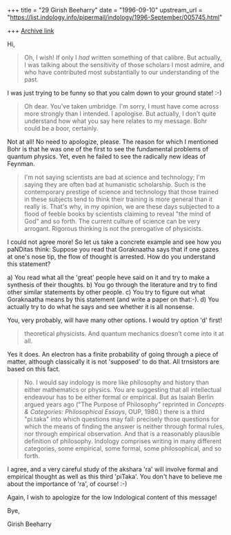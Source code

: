 +++
title = "29 Girish Beeharry"
date = "1996-09-10"
upstream_url = "https://list.indology.info/pipermail/indology/1996-September/005745.html"

+++
[Archive link](https://list.indology.info/pipermail/indology/1996-September/005745.html)

Hi,

>Oh, I wish!  If only I *had* written something of that calibre.  But
>actually, I was talking about the sensitivity of those scholars I most
>admire, and who have contributed most substantially to our understanding
>of the past. 

I was just trying to be funny so that you calm down to your ground state! :-)

>Oh dear.  You've taken umbridge.  I'm sorry, I must have come across more
>strongly than I intended. I apologise.  But actually, I don't quite
>understand how what you say here relates to my message.  Bohr could be a
>boor, certainly. 

Not at all! No need to apologize, please. 
The reason for which I mentioned Bohr is that he was one of the first to see
the fundamental problems of quantum physics. Yet, even he failed to see the
radically new ideas of Feynman.

>I'm not saying scientists are bad at science and technology; I'm saying
>they are often bad at humanistic scholarship. Such is the contemporary
>prestige of science and technology that those trained in these subjects
>tend to think their training is more general than it really is.  That's
>why, in my opinion, we are these days subjected to a flood of feeble books
>by scientists claiming to reveal "the mind of God"  and so forth.  The
>current culture of science can be very arrogant.  Rigorous thinking is not
>the prerogative of physicists.

I could not agree more! So let us take a concrete example and see how you 
paNDitas think: Suppose you read that Goraknaatha says that if one gazes at 
one's nose tip, the flow of thought is arrested. How do you understand this 
statement?

a) You read what all the 'great' people heve said on it and try to make a 
synthesis of their thoughts.
b) You go through the literature and try to find other similar statements by
other people.
c) You try to figure out what Goraknaatha means by this statement (and write a
paper on that:-).
d) You actually try to do what he says and see whether it is all nonsense.

You, very probably, will have many other options. I would try option 'd' first!

>theoretical physicists. And quantum mechanics doesn't come into it at all. 

Yes it does. An electron has a finite probability of going through a piece of
matter, although classically it is not 'supposed' to do that. All trnsistors 
are based on this fact.

>No. I would say indology is more like philosophy and history than either
>mathematics or physics.  You are suggesting that all intellectual
>endeavour has to be either formal or empirical.  But as Isaiah Berlin
>argued years ago ("The Purpose of Philosophy" reprinted in _Concepts &
>Categories:  Philosophical Essays_, OUP, 1980.) there is a third "pi.taka" 
>into which questions may fall: precisely those questions for which the
>means of finding the answer is neither through formal rules, nor through
>empirical observation.  And that is a reasonably plausible definition of
>philosophy. Indology comprises writing in many different categories, some
>empirical, some formal, some philosophical, and so forth.  

I agree, and a very careful study of the akshara 'ra' will involve formal and
empirical thought as well as this third 'piTaka'. You don't have to believe me
about the importance of 'ra', of course! :-)

Again, I wish to apologize for the low Indological content of this message!

Bye,

Girish Beeharry




